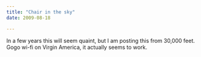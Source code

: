 ```yaml
---
title: "Chair in the sky"
date: 2009-08-18

---
```


In a few years this will seem quaint, but I am posting this from 30,000 feet. Gogo wi-fi on Virgin America, it actually seems to work.
